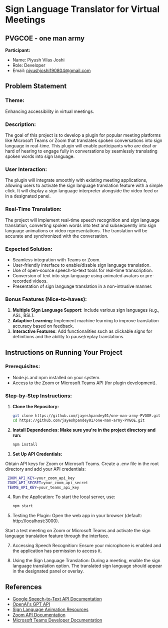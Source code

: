 # Sign Language Translator for Virtual Meetings

## PVGCOE - one man army
**Participant:**
- Name: Piyush Vilas Joshi
- Role: Developer
- Email: piyushjoshi190804@gmail.com

## Problem Statement
### Theme:
Enhancing accessibility in virtual meetings.

### Description:
The goal of this project is to develop a plugin for popular meeting platforms like Microsoft Teams or Zoom that translates spoken conversations into sign language in real-time. This plugin will enable participants who are deaf or hard of hearing to engage fully in conversations by seamlessly translating spoken words into sign language.

### User Interaction:
The plugin will integrate smoothly with existing meeting applications, allowing users to activate the sign language translation feature with a simple click. It will display a sign language interpreter alongside the video feed or in a designated panel.

### Real-Time Translation:
The project will implement real-time speech recognition and sign language translation, converting spoken words into text and subsequently into sign language animations or video representations. The translation will be accurate and synchronized with the conversation.

### Expected Solution:
- Seamless integration with Teams or Zoom.
- User-friendly interface to enable/disable sign language translation.
- Use of open-source speech-to-text tools for real-time transcription.
- Conversion of text into sign language using animated avatars or pre-recorded videos.
- Presentation of sign language translation in a non-intrusive manner.

### Bonus Features (Nice-to-haves):
1. **Multiple Sign Language Support**: Include various sign languages (e.g., ASL, BSL).
2. **Adaptive Learning**: Implement machine learning to improve translation accuracy based on feedback.
3. **Interactive Features**: Add functionalities such as clickable signs for definitions and the ability to pause/replay translations.

## Instructions on Running Your Project

### Prerequisites:
- Node.js and npm installed on your system.
- Access to the Zoom or Microsoft Teams API (for plugin development).

### Step-by-Step Instructions:

1. **Clone the Repository:**
   ```bash
   git clone https://github.com/jayeshpandey01/one-man-army-PVGOE.git
   cd https://github.com/jayeshpandey01/one-man-army-PVGOE.git
   
2. **Install Dependencies: Make sure you're in the project directory and run:**
   ```bash
   npm install
   
3. **Set Up API Credentials:**
   
Obtain API keys for Zoom or Microsoft Teams.
Create a .env file in the root directory and add your API credentials:
   ```bash
    ZOOM_API_KEY=your_zoom_api_key
    ZOOM_API_SECRET=your_zoom_api_secret
    TEAMS_API_KEY=your_teams_api_key
```

4. Run the Application: To start the local server, use:
   ```bash
   npm start
   
5. Testing the Plugin:
Open the web app in your browser (default: http://localhost:3000).

Start a test meeting on Zoom or Microsoft Teams and activate the sign language translation feature through the interface.

7. Accessing Speech Recognition: Ensure your microphone is enabled and the application has permission to access it.

8. Using the Sign Language Translation:
During a meeting, enable the sign language translation option.
The translated sign language should appear in the designated panel or overlay.


## References
- [Google Speech-to-Text API Documentation](https://cloud.google.com/speech-to-text/docs)
- [OpenAI's GPT API](https://beta.openai.com/docs/)
- [Sign Language Animation Resources](https://www.example.com)  <!-- Replace with actual resource link -->
- [Zoom API Documentation](https://marketplace.zoom.us/docs/api-reference/zoom-api)
- [Microsoft Teams Developer Documentation](https://docs.microsoft.com/en-us/microsoftteams/platform/)
